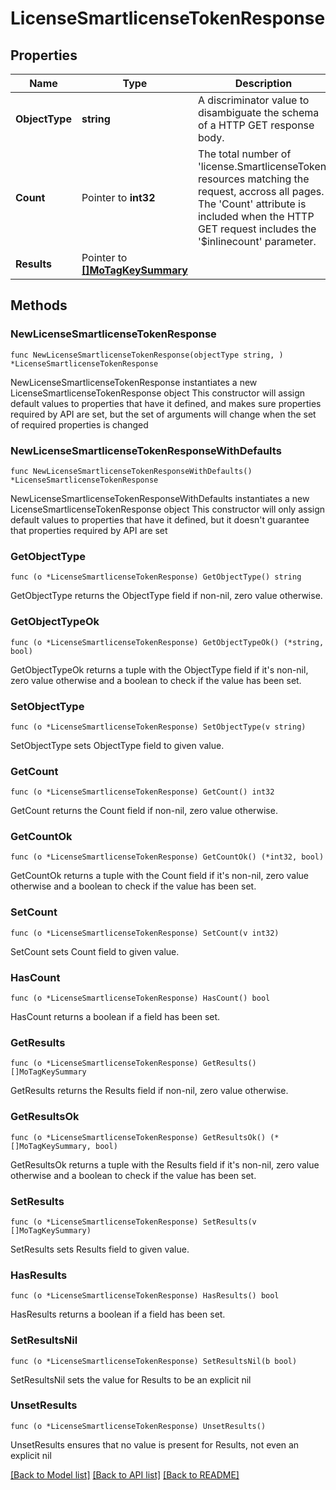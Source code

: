 # LicenseSmartlicenseTokenResponse

## Properties

Name | Type | Description | Notes
------------ | ------------- | ------------- | -------------
**ObjectType** | **string** | A discriminator value to disambiguate the schema of a HTTP GET response body. | 
**Count** | Pointer to **int32** | The total number of &#39;license.SmartlicenseToken&#39; resources matching the request, accross all pages. The &#39;Count&#39; attribute is included when the HTTP GET request includes the &#39;$inlinecount&#39; parameter. | [optional] 
**Results** | Pointer to [**[]MoTagKeySummary**](mo.TagKeySummary.md) |  | [optional] 

## Methods

### NewLicenseSmartlicenseTokenResponse

`func NewLicenseSmartlicenseTokenResponse(objectType string, ) *LicenseSmartlicenseTokenResponse`

NewLicenseSmartlicenseTokenResponse instantiates a new LicenseSmartlicenseTokenResponse object
This constructor will assign default values to properties that have it defined,
and makes sure properties required by API are set, but the set of arguments
will change when the set of required properties is changed

### NewLicenseSmartlicenseTokenResponseWithDefaults

`func NewLicenseSmartlicenseTokenResponseWithDefaults() *LicenseSmartlicenseTokenResponse`

NewLicenseSmartlicenseTokenResponseWithDefaults instantiates a new LicenseSmartlicenseTokenResponse object
This constructor will only assign default values to properties that have it defined,
but it doesn't guarantee that properties required by API are set

### GetObjectType

`func (o *LicenseSmartlicenseTokenResponse) GetObjectType() string`

GetObjectType returns the ObjectType field if non-nil, zero value otherwise.

### GetObjectTypeOk

`func (o *LicenseSmartlicenseTokenResponse) GetObjectTypeOk() (*string, bool)`

GetObjectTypeOk returns a tuple with the ObjectType field if it's non-nil, zero value otherwise
and a boolean to check if the value has been set.

### SetObjectType

`func (o *LicenseSmartlicenseTokenResponse) SetObjectType(v string)`

SetObjectType sets ObjectType field to given value.


### GetCount

`func (o *LicenseSmartlicenseTokenResponse) GetCount() int32`

GetCount returns the Count field if non-nil, zero value otherwise.

### GetCountOk

`func (o *LicenseSmartlicenseTokenResponse) GetCountOk() (*int32, bool)`

GetCountOk returns a tuple with the Count field if it's non-nil, zero value otherwise
and a boolean to check if the value has been set.

### SetCount

`func (o *LicenseSmartlicenseTokenResponse) SetCount(v int32)`

SetCount sets Count field to given value.

### HasCount

`func (o *LicenseSmartlicenseTokenResponse) HasCount() bool`

HasCount returns a boolean if a field has been set.

### GetResults

`func (o *LicenseSmartlicenseTokenResponse) GetResults() []MoTagKeySummary`

GetResults returns the Results field if non-nil, zero value otherwise.

### GetResultsOk

`func (o *LicenseSmartlicenseTokenResponse) GetResultsOk() (*[]MoTagKeySummary, bool)`

GetResultsOk returns a tuple with the Results field if it's non-nil, zero value otherwise
and a boolean to check if the value has been set.

### SetResults

`func (o *LicenseSmartlicenseTokenResponse) SetResults(v []MoTagKeySummary)`

SetResults sets Results field to given value.

### HasResults

`func (o *LicenseSmartlicenseTokenResponse) HasResults() bool`

HasResults returns a boolean if a field has been set.

### SetResultsNil

`func (o *LicenseSmartlicenseTokenResponse) SetResultsNil(b bool)`

 SetResultsNil sets the value for Results to be an explicit nil

### UnsetResults
`func (o *LicenseSmartlicenseTokenResponse) UnsetResults()`

UnsetResults ensures that no value is present for Results, not even an explicit nil

[[Back to Model list]](../README.md#documentation-for-models) [[Back to API list]](../README.md#documentation-for-api-endpoints) [[Back to README]](../README.md)


